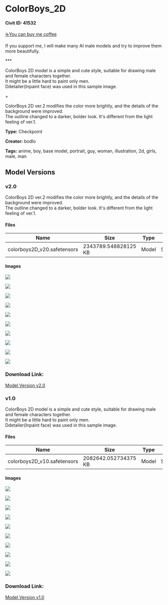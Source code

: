 # ColorBoys_2D

#### Civit ID: 41532

<p><a target="_blank" rel="ugc" href="https://www.buymeacoffee.com/bodlo">☕You can buy me coffee</a></p><p>If you support me, I will make many AI male models and try to improve them more beautifully.</p><p></p><p>***</p><p></p><p>ColorBoys 2D model is a simple and cute style, suitable for drawing male and female characters together.<br />It might be a little hard to paint only men.<br />Ddetailer(Inpaint face) was used in this sample image.</p><p>+</p><p>ColorBoys 2D ver.2 modifies the color more brightly, and the details of the background were improved.<br />The outline changed to a darker, bolder look. It's different from the light feeling of ver.1.</p><p></p>

**Type:** Checkpoint

**Creator:** bodlo

**Tags:** anime, boy, base model, portrait, guy, woman, illustration, 2d, girls, male, man

## Model Versions

### v2.0

<p>ColorBoys 2D ver.2 modifies the color more brightly, and the details of the background were improved.<br />The outline changed to a darker, bolder look. It's different from the light feeling of ver.1.</p>

#### Files

| Name | Size | Type | Format | Download Url | AutoV1 | AutoV2 | SHA256 | CRC32 | BLAKE3 |
| --- | --- | --- | --- | --- | --- | --- | --- | --- | --- |
| colorboys2D_v20.safetensors | 2343789.548828125 KB | Model | SafeTensor | https://civitai.com/api/download/models/50512 | 0B752317 | A33C8C9F3A | A33C8C9F3A8DE0799AEDFE35B773A000C203BC3FD360FC570FED682FFA67E312 | 66D60361 | 6792DA4FD034E0632557EFFC67E820416EDC88681BB80258118336B6B2AE61ED |

#### Images

<p><img src="https://image.civitai.com/xG1nkqKTMzGDvpLrqFT7WA/818fc6bf-24c3-4f59-e6ea-bd9f95fc0800/width=450/543469.jpeg" /></p>

<p><img src="https://image.civitai.com/xG1nkqKTMzGDvpLrqFT7WA/ea233f6e-334e-4d16-783a-454ba1411600/width=450/543472.jpeg" /></p>

<p><img src="https://image.civitai.com/xG1nkqKTMzGDvpLrqFT7WA/b9addd90-ae39-4c6a-7891-fe0884fd0900/width=450/543429.jpeg" /></p>

<p><img src="https://image.civitai.com/xG1nkqKTMzGDvpLrqFT7WA/439ed6ed-eaae-456f-1fe0-894066241900/width=450/543430.jpeg" /></p>

<p><img src="https://image.civitai.com/xG1nkqKTMzGDvpLrqFT7WA/d2102ac2-1969-4a83-253d-417f8d861f00/width=450/543533.jpeg" /></p>

<p><img src="https://image.civitai.com/xG1nkqKTMzGDvpLrqFT7WA/a6b9b769-f711-4cf9-cc4f-b69b3dafb200/width=450/543556.jpeg" /></p>

<p><img src="https://image.civitai.com/xG1nkqKTMzGDvpLrqFT7WA/c9942737-e296-4bff-e5dd-fe45e6be8800/width=450/543434.jpeg" /></p>

<p><img src="https://image.civitai.com/xG1nkqKTMzGDvpLrqFT7WA/a31954ff-0ffa-41ab-6365-0969c509c500/width=450/543437.jpeg" /></p>

<p><img src="https://image.civitai.com/xG1nkqKTMzGDvpLrqFT7WA/6a467321-2629-41de-089d-e857da06e900/width=450/543438.jpeg" /></p>

<p><img src="https://image.civitai.com/xG1nkqKTMzGDvpLrqFT7WA/6f3b27c1-68ea-448f-0264-a8795768ac00/width=450/543441.jpeg" /></p>

### Download Link:

[Model Version v2.0](https://civitai.com/api/download/models/50512)

### v1.0

<p>ColorBoys 2D model is a simple and cute style, suitable for drawing male and female characters together.<br />It might be a little hard to paint only men.<br />Ddetailer(Inpaint face) was used in this sample image.</p>

#### Files

| Name | Size | Type | Format | Download Url | AutoV1 | AutoV2 | SHA256 | CRC32 | BLAKE3 |
| --- | --- | --- | --- | --- | --- | --- | --- | --- | --- |
| colorboys2D_v10.safetensors | 2082642.052734375 KB | Model | SafeTensor | https://civitai.com/api/download/models/46435 | 14E8AF2B | 2003F89026 | 2003F890269F5F54CF0E009B38E113BA8608DD6237E6EF018FEF2A64E18BFF9F | BC59D93A | EE0BE53ED2022F35D340830C7F073421A9F56790AE52350B1BA499A4544FAA09 |

#### Images

<p><img src="https://image.civitai.com/xG1nkqKTMzGDvpLrqFT7WA/988bd017-973f-4437-d193-8557fcee3100/width=450/535449.jpeg" /></p>

<p><img src="https://image.civitai.com/xG1nkqKTMzGDvpLrqFT7WA/c84c1e90-0773-42c7-a523-687beff96200/width=450/507544.jpeg" /></p>

<p><img src="https://image.civitai.com/xG1nkqKTMzGDvpLrqFT7WA/4030bea6-4e70-4516-9eeb-35344e167300/width=450/506565.jpeg" /></p>

<p><img src="https://image.civitai.com/xG1nkqKTMzGDvpLrqFT7WA/8b776e1e-ce0c-42ca-cf06-17d1fec7f100/width=450/507379.jpeg" /></p>

<p><img src="https://image.civitai.com/xG1nkqKTMzGDvpLrqFT7WA/9a896b02-0881-4252-2204-b42800b17100/width=450/506685.jpeg" /></p>

<p><img src="https://image.civitai.com/xG1nkqKTMzGDvpLrqFT7WA/0dfbf9d2-fc1f-425d-75fe-e3cc9d576c00/width=450/507020.jpeg" /></p>

<p><img src="https://image.civitai.com/xG1nkqKTMzGDvpLrqFT7WA/88c306bb-eec3-45aa-8c41-aa652419fb00/width=450/506557.jpeg" /></p>

<p><img src="https://image.civitai.com/xG1nkqKTMzGDvpLrqFT7WA/eda1c064-af3f-47d3-0239-5d49b4a4ba00/width=450/506558.jpeg" /></p>

<p><img src="https://image.civitai.com/xG1nkqKTMzGDvpLrqFT7WA/eb21c60f-c949-446a-012e-364861213a00/width=450/506561.jpeg" /></p>

<p><img src="https://image.civitai.com/xG1nkqKTMzGDvpLrqFT7WA/402e9f7b-9448-404c-72fa-96757dfb1300/width=450/506562.jpeg" /></p>

### Download Link:

[Model Version v1.0](https://civitai.com/api/download/models/46435)

